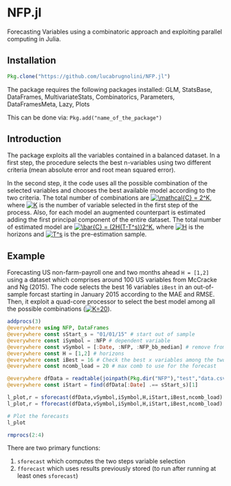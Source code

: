 # NFP.jl
Forecasting Variables using a combinatoric approach and exploiting parallel computing in Julia.

## Installation
```julia
Pkg.clone("https://github.com/lucabrugnolini/NFP.jl")
```
The package requires the following packages installed: GLM, StatsBase, DataFrames, MultivariateStats, Combinatorics, Parameters, DataFramesMeta, Lazy, Plots

This can be done via: `Pkg.add("name_of_the_package")`


## Introduction
The package exploits all the variables contained in a balanced dataset. In a first step, the procedure selects the best n-variables using two different criteria (mean absolute error and root mean squared error). 

In the second step, it the code uses all the possible combination of the selected variables and chooses the best available model according to the two criteria. The total number of combinations are <a href="https://www.codecogs.com/eqnedit.php?latex=\mathcal{C}&space;=&space;2^K" target="_blank"><img src="https://latex.codecogs.com/gif.latex?\mathcal{C}&space;=&space;2^K" title="\mathcal{C} = 2^K" /></a>, where <a href="https://www.codecogs.com/eqnedit.php?latex=K" target="_blank"><img src="https://latex.codecogs.com/gif.latex?K" title="K" /></a> is the number of variable selected in the first step of the process. Also, for each model an augmented counterpart is estimated adding the first principal component of the entire dataset. The total number of estimated model are <a href="https://www.codecogs.com/eqnedit.php?latex=\bar{C}&space;=&space;(2H(T-T^s))2^K" target="_blank"><img src="https://latex.codecogs.com/gif.latex?\bar{C}&space;=&space;(2H(T-T^s))2^K" title="\bar{C} = (2H(T-T^s))2^K" /></a>, where <a href="https://www.codecogs.com/eqnedit.php?latex=H" target="_blank"><img src="https://latex.codecogs.com/gif.latex?H" title="H" /></a> is the horizons and <a href="https://www.codecogs.com/eqnedit.php?latex=T^s" target="_blank"><img src="https://latex.codecogs.com/gif.latex?T^s" title="T^s" /></a> is the pre-estimation sample.

## Example
Forecasting US non-farm-payroll one and two months ahead `H = [1,2]` using a dataset which comprises around 100 US variables from McCracke and Ng (2015). The code selects the best 16 variables `iBest` in an out-of-sample forcast starting in January 2015 according to the MAE and RMSE. Then, it exploit a quad-core processor to select the best model among all the possible combinations (<a href="https://www.codecogs.com/eqnedit.php?latex=K=20" target="_blank"><img src="https://latex.codecogs.com/gif.latex?K=20" title="K=20" /></a>). 

```julia
addprocs(3)
@everywhere using NFP, DataFrames
@everywhere const sStart_s = "01/01/15" # start out of sample
@everywhere const iSymbol = :NFP # dependent variable
@everywhere const vSymbol = [:Date, :NFP, :NFP_bb_median] # remove from dataset (non-numerical and dep. var.)
@everywhere const H = [1,2] # horizons
@everywhere const iBest = 16 # Check the best x variables among the two criteria
@everywhere const ncomb_load = 20 # max comb to use for the forecast

@everywhere dfData = readtable(joinpath(Pkg.dir("NFP"),"test","data.csv"), header = true)
@everywhere const iStart = find(dfData[:Date] .== sStart_s)[1]

l_plot,r = sforecast(dfData,vSymbol,iSymbol,H,iStart,iBest,ncomb_load)
l_plot,r = fforecast(dfData,vSymbol,iSymbol,H,iStart,iBest,ncomb_load)

# Plot the forecasts
l_plot

rmprocs(2:4)

```

There are two primary functions:
1. `sforecast` which computes the two steps variable selection
2. `fforecast` which uses results previously stored (to run after running at least ones `sforecast`)
